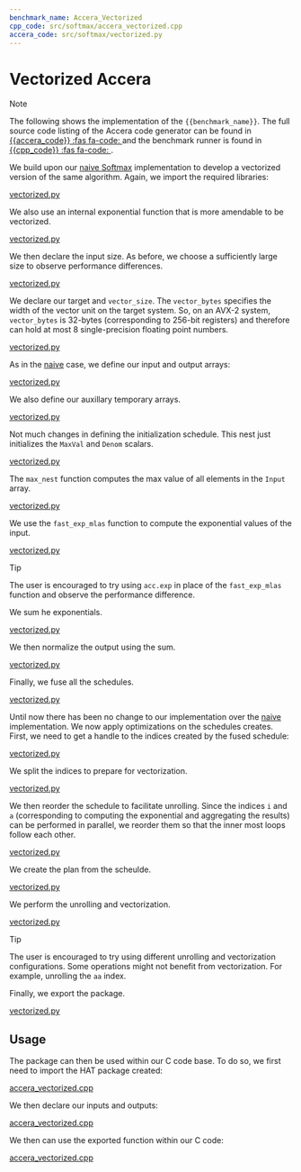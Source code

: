 ```yaml
---
benchmark_name: Accera_Vectorized
cpp_code: src/softmax/accera_vectorized.cpp
accera_code: src/softmax/vectorized.py
---
```

# Vectorized Accera

> [!Note]
> The following shows the implementation of the `{{benchmark_name}}`.
> The full source code listing of the Accera code generator can be found in  [{{accera_code}} :fas fa-code: ]({{accera_code}}) and the benchmark runner is found in [{{cpp_code}} :fas fa-code: ]({{cpp_code}}).
 
 

We build upon our [naive Softmax](naive.md) implementation to develop a vectorized version of the same algorithm.
Again, we import the required libraries:

[vectorized.py](vectorized.py ':include :type=code python :fragment=import-package')

We also use an internal exponential function that is more amendable to be vectorized.

[vectorized.py](vectorized.py ':include :type=code python :fragment=use-fast-exp')

We then declare the input size.
As before, we choose a sufficiently large size to observe performance differences.

[vectorized.py](vectorized.py ':include :type=code python :fragment=declare-input-length')

We declare our target and `vector_size`. 
The `vector_bytes` specifies the width of the vector unit on the target system.
So, on an AVX-2 system, `vector_bytes` is 32-bytes (corresponding to 256-bit registers) and therefore can hold at most 8 single-precision floating point numbers.

[vectorized.py](vectorized.py ':include :type=code python :fragment=declare-target-depdendent-params')

As in the [naive](naive.md) case, we define our input and output arrays:

[vectorized.py](vectorized.py ':include :type=code python :fragment=declare-input-output-arrays')

We also define our auxillary temporary arrays.

[vectorized.py](vectorized.py ':include :type=code python :fragment=declare-temp-arrays')

Not much changes in defining the initialization schedule.
This nest just initializes the `MaxVal` and `Denom` scalars.

[vectorized.py](vectorized.py ':include :type=code python :fragment=init')

The `max_nest` function computes the max value of all elements in the `Input` array.

[vectorized.py](vectorized.py ':include :type=code python :fragment=max')

We use the `fast_exp_mlas` function to compute the exponential values of the input.

[vectorized.py](vectorized.py ':include :type=code python :fragment=exp')


> [!TIP]
> The user is encouraged to try using `acc.exp` in place of the `fast_exp_mlas` function and observe the performance difference.

We sum he exponentials.

[vectorized.py](vectorized.py ':include :type=code python :fragment=accum')

We then normalize the output using the sum.

[vectorized.py](vectorized.py ':include :type=code python :fragment=divide')

Finally, we fuse all the schedules.

[vectorized.py](vectorized.py ':include :type=code python :fragment=fuse')

Until now there has been no change to our implementation over the [naive](naive.md) implementation.
We now apply optimizations on the schedules creates.
First, we need to get a handle to the indices created by the fused schedule:

[vectorized.py](vectorized.py ':include :type=code python :fragment=fuse-indices')

We split the indices to prepare for vectorization. 

[vectorized.py](vectorized.py ':include :type=code python :fragment=fused-schedule-split')

We then reorder the schedule to facilitate unrolling.
Since the indices `i` and `a` (corresponding to computing the exponential and aggregating the results) can be performed in parallel, we reorder them so that the inner most loops follow each other.

[vectorized.py](vectorized.py ':include :type=code python :fragment=fused-schedule-reorder')

We create the plan from the scheulde.

[vectorized.py](vectorized.py ':include :type=code python :fragment=fused-plan')

We perform the unrolling and vectorization.


[vectorized.py](vectorized.py ':include :type=code python :fragment=fused-plan-unroll-vectorize')

> [!TIP]
> The user is encouraged to try using different unrolling and vectorization configurations.
> Some operations might not benefit from vectorization.
> For example, unrolling the `aa` index.


Finally, we export the package.

[vectorized.py](vectorized.py ':include :type=code python :fragment=export-package')

## Usage

The package can then be used within our C code base.
To do so, we first need to import the HAT package created:

[accera_vectorized.cpp](accera_vectorized.cpp ':include :type=code cpp :fragment=import-hat')

We then declare our inputs and outputs:

[accera_vectorized.cpp](accera_vectorized.cpp ':include :type=code cpp :fragment=declare-io')

We then can use the exported function within our C code:

[accera_vectorized.cpp](accera_vectorized.cpp ':include :type=code cpp :fragment=use-function')


